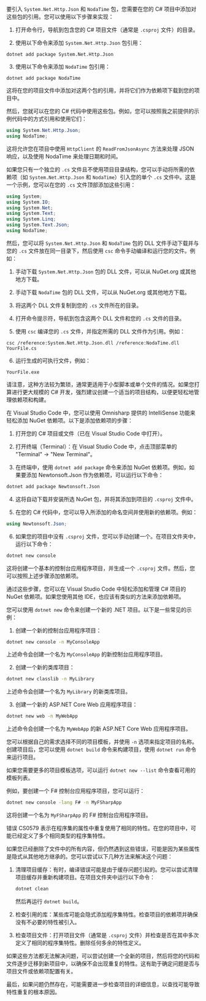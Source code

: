 要引入 `System.Net.Http.Json` 和 `NodaTime` 包，您需要在您的 C# 项目中添加对这些包的引用。您可以使用以下步骤来实现：

1. 打开命令行，导航到包含您的 C# 项目文件（通常是 `.csproj` 文件）的目录。

2. 使用以下命令来添加 `System.Net.Http.Json` 包引用：

```shell
dotnet add package System.Net.Http.Json
```

3. 使用以下命令来添加 `NodaTime` 包引用：

```shell
dotnet add package NodaTime
```

这将在您的项目文件中添加对这两个包的引用，并将它们作为依赖项下载到您的项目中。

然后，您就可以在您的 C# 代码中使用这些包。例如，您可以按照我之前提供的示例代码中的方式引用和使用它们：

```csharp
using System.Net.Http.Json;
using NodaTime;
```

这将允许您在项目中使用 `HttpClient` 的 `ReadFromJsonAsync` 方法来处理 JSON 响应，以及使用 NodaTime 来处理日期和时间。


如果您只有一个独立的 `.cs` 文件且不使用项目目录结构，您可以手动将所需的依赖项（如 `System.Net.Http.Json` 和 `NodaTime`）引入您的单个 `.cs` 文件中。这是一个示例，您可以在您的 `.cs` 文件顶部添加这些引用：

```csharp
using System;
using System.IO;
using System.Net;
using System.Text;
using System.Linq;
using System.Text.Json;
using NodaTime;
```

然后，您可以将 `System.Net.Http.Json` 和 `NodaTime` 包的 DLL 文件手动下载并与您的 `.cs` 文件放在同一目录下，然后使用 `csc` 命令手动编译和运行您的文件。例如：

1. 手动下载 `System.Net.Http.Json` 包的 DLL 文件，可以从 NuGet.org 或其他地方下载。

2. 手动下载 `NodaTime` 包的 DLL 文件，可以从 NuGet.org 或其他地方下载。

3. 将这两个 DLL 文件复制到您的 `.cs` 文件所在的目录。

4. 打开命令提示符，导航到包含这两个 DLL 文件和您的 `.cs` 文件的目录。

5. 使用 `csc` 编译您的 `.cs` 文件，并指定所需的 DLL 文件作为引用。例如：

```shell
csc /reference:System.Net.Http.Json.dll /reference:NodaTime.dll YourFile.cs
```

6. 运行生成的可执行文件，例如：

```shell
YourFile.exe
```

请注意，这种方法较为繁琐，通常更适用于小型脚本或单个文件的情况。如果您打算进行更大规模的 C# 开发，强烈建议创建一个适当的项目结构，以便更轻松地管理依赖项和构建。


在 Visual Studio Code 中，您可以使用 Omnisharp 提供的 IntelliSense 功能来轻松添加 NuGet 依赖项。以下是添加依赖项的步骤：

1. 打开您的 C# 项目或文件（已在 Visual Studio Code 中打开）。

2. 打开终端（Terminal）：在 Visual Studio Code 中，点击顶部菜单的 "Terminal" -> "New Terminal"。

3. 在终端中，使用 `dotnet add package` 命令来添加 NuGet 依赖项。例如，如果要添加 Newtonsoft.Json 作为依赖项，可以运行以下命令：

```bash
dotnet add package Newtonsoft.Json
```

4. 这将自动下载并安装所选 NuGet 包，并将其添加到项目的 `.csproj` 文件中。

5. 在您的 C# 代码中，您可以导入所添加的命名空间并使用新的依赖项。例如：

```csharp
using Newtonsoft.Json;
```

6. 如果您的项目中没有 `.csproj` 文件，您可以手动创建一个。在项目文件夹中，运行以下命令：

```bash
dotnet new console
```

这将创建一个基本的控制台应用程序项目，并生成一个 `.csproj` 文件。然后，您可以按照上述步骤添加依赖项。

通过这些步骤，您可以在 Visual Studio Code 中轻松添加和管理 C# 项目的 NuGet 依赖项。如果您使用其他 IDE，也应该有类似的方法来添加依赖项。



您可以使用 `dotnet new` 命令来创建一个新的 .NET 项目。以下是一些常见的示例：

1. 创建一个新的控制台应用程序项目：

```bash
dotnet new console -n MyConsoleApp
```

上述命令会创建一个名为 `MyConsoleApp` 的新控制台应用程序项目。

2. 创建一个新的类库项目：

```bash
dotnet new classlib -n MyLibrary
```

上述命令会创建一个名为 `MyLibrary` 的新类库项目。

3. 创建一个新的 ASP.NET Core Web 应用程序项目：

```bash
dotnet new web -n MyWebApp
```

上述命令会创建一个名为 `MyWebApp` 的新 ASP.NET Core Web 应用程序项目。

您可以根据自己的需求选择不同的项目模板，并使用 `-n` 选项来指定项目的名称。创建项目后，您可以使用 `dotnet build` 命令来构建项目，使用 `dotnet run` 命令来运行项目。

如果您需要更多的项目模板选项，可以运行 `dotnet new --list` 命令查看可用的模板列表。

例如，要创建一个 F# 控制台应用程序项目，您可以运行：

```bash
dotnet new console -lang F# -n MyFSharpApp
```

这将创建一个名为 `MyFSharpApp` 的 F# 控制台应用程序项目。



错误 CS0579 表示在程序集的属性中重复使用了相同的特性。在您的项目中，可能已经定义了多个相同类型的程序集特性。

如果您已经删除了文件中的所有内容，但仍然遇到这些错误，可能是因为某些属性是隐式从其他地方继承的。您可以尝试以下几种方法来解决这个问题：

1. 清理项目缓存：有时，编译错误可能是由于缓存问题引起的。您可以尝试清理项目缓存并重新构建项目。在项目文件夹中运行以下命令：

   ```bash
   dotnet clean
   ```

   然后再运行 `dotnet build`。

2. 检查引用的库：某些库可能会隐式添加程序集特性。检查项目的依赖项并确保没有不必要的特性被引入。

3. 检查项目文件：打开项目文件（通常是 `.csproj` 文件）并检查是否在其中多次定义了相同的程序集特性。删除任何多余的特性定义。

如果这些方法都无法解决问题，可以尝试创建一个全新的项目，然后将您的代码和文件逐步迁移到新项目中，以确保不会出现重复的特性。这有助于确定问题是否与项目文件或依赖项配置有关。

最后，如果问题仍然存在，可能需要进一步检查项目的详细信息，以查找可能导致特性重复的根本原因。
